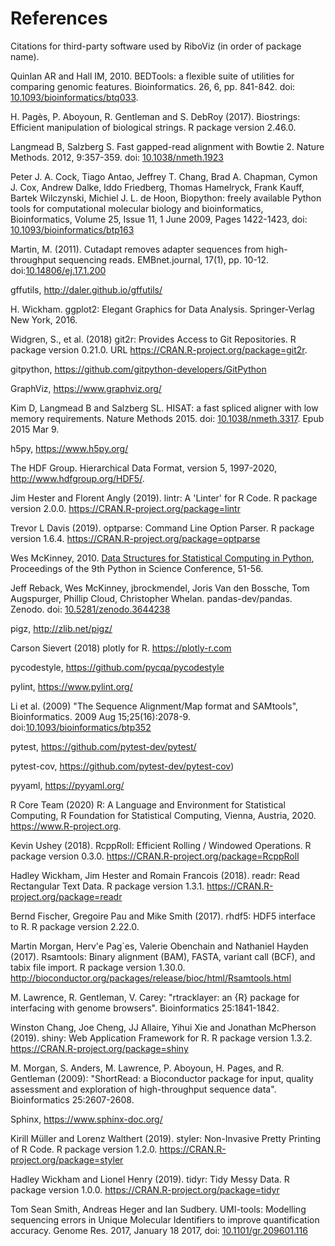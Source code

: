 # References

Citations for third-party software used by RiboViz (in order of package name).

Quinlan AR and Hall IM, 2010. BEDTools: a flexible suite of utilities for comparing genomic features. Bioinformatics. 26, 6, pp. 841-842. doi: [10.1093/bioinformatics/btq033](https://doi.org/10.1093/bioinformatics/btq033).

H. Pagès, P. Aboyoun, R. Gentleman and S. DebRoy (2017). Biostrings: Efficient manipulation of biological strings. R package version 2.46.0.

Langmead B, Salzberg S. Fast gapped-read alignment with Bowtie 2. Nature Methods. 2012, 9:357-359. doi: [10.1038/nmeth.1923](https://doi.org/10.1038/nmeth.1923)

Peter J. A. Cock, Tiago Antao, Jeffrey T. Chang, Brad A. Chapman, Cymon J. Cox, Andrew Dalke, Iddo Friedberg, Thomas Hamelryck, Frank Kauff, Bartek Wilczynski, Michiel J. L. de Hoon, Biopython: freely available Python tools for computational molecular biology and bioinformatics, Bioinformatics, Volume 25, Issue 11, 1 June 2009, Pages 1422-1423, doi: [10.1093/bioinformatics/btp163](https://doi.org/10.1093/bioinformatics/btp163)

Martin, M. (2011). Cutadapt removes adapter sequences from high-throughput sequencing reads. EMBnet.journal, 17(1), pp. 10-12. doi:[10.14806/ej.17.1.200](https://doi.org/10.14806/ej.17.1.200)

gffutils, http://daler.github.io/gffutils/

H. Wickham. ggplot2: Elegant Graphics for Data Analysis. Springer-Verlag New York, 2016. 

Widgren, S., et al. (2018) git2r: Provides Access to Git Repositories. R package version 0.21.0. URL https://CRAN.R-project.org/package=git2r.

gitpython, https://github.com/gitpython-developers/GitPython

GraphViz, https://www.graphviz.org/

Kim D, Langmead B and Salzberg SL. HISAT: a fast spliced aligner with low memory requirements. Nature Methods 2015. doi: [10.1038/nmeth.3317](https://doi.org/10.1038/nmeth.3317). Epub 2015 Mar 9.

h5py, https://www.h5py.org/

The HDF Group. Hierarchical Data Format, version 5, 1997-2020, http://www.hdfgroup.org/HDF5/.

Jim Hester and Florent Angly (2019). lintr: A 'Linter' for R Code. R package version 2.0.0. https://CRAN.R-project.org/package=lintr

Trevor L Davis (2019). optparse: Command Line Option Parser. R package version 1.6.4. https://CRAN.R-project.org/package=optparse

Wes McKinney, 2010. [Data Structures for Statistical Computing in Python](http://conference.scipy.org/proceedings/scipy2010/mckinney.html), Proceedings of the 9th Python in Science Conference, 51-56.

Jeff Reback, Wes McKinney, jbrockmendel, Joris Van den Bossche, Tom Augspurger, Phillip Cloud, Christopher Whelan. pandas-dev/pandas. Zenodo. doi: [10.5281/zenodo.3644238](http://doi.org/10.5281/zenodo.3644238)

pigz, http://zlib.net/pigz/

Carson Sievert (2018) plotly for R. https://plotly-r.com

pycodestyle, https://github.com/pycqa/pycodestyle

pylint, https://www.pylint.org/

Li et al. (2009) "The Sequence Alignment/Map format and SAMtools", Bioinformatics. 2009 Aug 15;25(16):2078-9. doi:[10.1093/bioinformatics/btp352](https://doi.org/10.1093/bioinformatics/btp352)

pytest, https://github.com/pytest-dev/pytest/

pytest-cov, https://github.com/pytest-dev/pytest-cov)

pyyaml, https://pyyaml.org/

R Core Team (2020) R: A Language and Environment for Statistical Computing, R Foundation for Statistical Computing, Vienna, Austria, 2020. https://www.R-project.org.

Kevin Ushey (2018). RcppRoll: Efficient Rolling / Windowed Operations. R package version 0.3.0. https://CRAN.R-project.org/package=RcppRoll

Hadley Wickham, Jim Hester and Romain Francois (2018). readr: Read Rectangular Text Data. R package version 1.3.1. https://CRAN.R-project.org/package=readr

Bernd Fischer, Gregoire Pau and Mike Smith (2017). rhdf5: HDF5 interface to R. R package version 2.22.0.

Martin Morgan, Herv\'e Pag\`es, Valerie Obenchain and Nathaniel Hayden (2017). Rsamtools: Binary alignment (BAM), FASTA, variant call (BCF), and tabix file import. R package version 1.30.0. http://bioconductor.org/packages/release/bioc/html/Rsamtools.html

M. Lawrence, R. Gentleman, V. Carey: "rtracklayer: an {R} package for interfacing with genome browsers". Bioinformatics 25:1841-1842.

Winston Chang, Joe Cheng, JJ Allaire, Yihui Xie and Jonathan McPherson (2019). shiny: Web Application Framework for R. R package version 1.3.2. https://CRAN.R-project.org/package=shiny

M. Morgan, S. Anders, M. Lawrence, P. Aboyoun, H. Pages, and R. Gentleman (2009): "ShortRead: a Bioconductor package for input, quality assessment and exploration of high-throughput sequence data". Bioinformatics 25:2607-2608.

Sphinx, https://www.sphinx-doc.org/

Kirill Müller and Lorenz Walthert (2019). styler: Non-Invasive Pretty Printing of R Code. R package version 1.2.0. https://CRAN.R-project.org/package=styler

Hadley Wickham and Lionel Henry (2019). tidyr: Tidy Messy Data. R package version 1.0.0. https://CRAN.R-project.org/package=tidyr

Tom Sean Smith, Andreas Heger and Ian Sudbery. UMI-tools: Modelling sequencing errors in Unique Molecular Identifiers to improve quantification accuracy. Genome Res. 2017, January 18 2017, doi: [10.1101/gr.209601.116](https://doi.org/10.1101/gr.209601.116)
